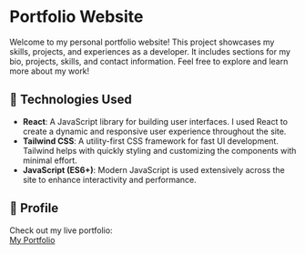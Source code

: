 # Portfolio Website

Welcome to my personal portfolio website! This project showcases my skills, projects, and experiences as a developer. It includes sections for my bio, projects, skills, and contact information. Feel free to explore and learn more about my work!

## 🚀 Technologies Used

- **React**: A JavaScript library for building user interfaces. I used React to create a dynamic and responsive user experience throughout the site.
- **Tailwind CSS**: A utility-first CSS framework for fast UI development. Tailwind helps with quickly styling and customizing the components with minimal effort.
- **JavaScript (ES6+)**: Modern JavaScript is used extensively across the site to enhance interactivity and performance.

## 🔗 Profile

Check out my live portfolio:  
[My Portfolio](https://darshanpakhale26.github.io/personal-portfolio/)
